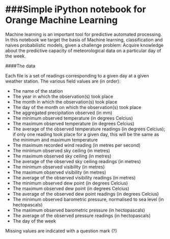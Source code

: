 ###Simple iPython notebook for Orange Machine Learning
=====

Machine learning is an important tool for predictive automated processing. In this notebook we target the basis of Machine learning, classification and naives probabilistic models, given a challenge problem:  Acquire knowledge about the predictive capacity of meteorological data on a particular day of the week.

####The data

Each file is a set of readings corresponding to a given day at a given weather station. The various field values are (in order):
  - The name of the station
  - The year in which the observation(s) took place
  - The month in which the observation(s) took place
  - The day of the month on which the observation(s) took place
  - The aggregated precipitation observed (in mm)
  - The minimum observed temperature (in degrees Celcius)
  - The maximum observed temperature (in degrees Celcius)
  - The average of the observed temperature readings (in degrees Celcius); if only one reading took place for a given day, this will be the same as the minimum and maximum temperature
  - The maximum recorded wind reading (in metres per second)
  - The minimum observed sky ceiling (in metres)
  - The maximum observed sky ceiling (in metres)
  - The average of the observed sky ceiling readings (in metres)
  - The minimum observed visibility (in metres)
  - The maximum observed visibility (in metres)
  - The average of the observed visibility readings (in metres)
  - The minimum observed dew point (in degrees Celcius)
  - The maximum observed dew point (in degrees Celcius)
  - The average of the observed dew point readings (in degrees Celcius)
  - The minimum observed barometric pressure, normalised to sea level (in hectopascals)
  - The maximum observed barometric pressure (in hectopascals)
  - The average of the observed pressure readings (in hectopascals)
  - The day of the week

Missing values are indicated with a question mark (?)

